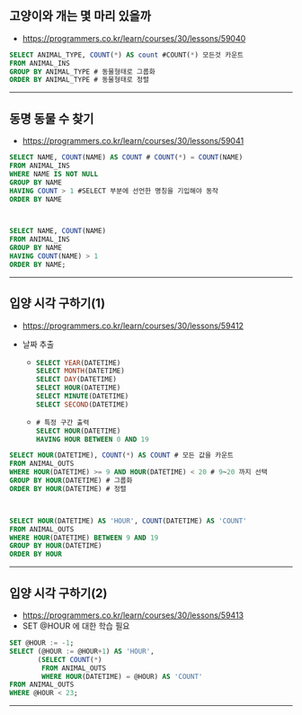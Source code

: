 ## 고양이와 개는 몇 마리 있을까

- https://programmers.co.kr/learn/courses/30/lessons/59040

~~~sql
SELECT ANIMAL_TYPE, COUNT(*) AS count #COUNT(*) 모든것 카운트
FROM ANIMAL_INS
GROUP BY ANIMAL_TYPE # 동물형태로 그룹화
ORDER BY ANIMAL_TYPE # 동물형태로 정렬
~~~

---

## 동명 동물 수 찾기

- https://programmers.co.kr/learn/courses/30/lessons/59041

~~~sql
SELECT NAME, COUNT(NAME) AS COUNT # COUNT(*) = COUNT(NAME)
FROM ANIMAL_INS
WHERE NAME IS NOT NULL
GROUP BY NAME
HAVING COUNT > 1 #SELECT 부분에 선언한 명칭을 기입해야 동작
ORDER BY NAME



SELECT NAME, COUNT(NAME)
FROM ANIMAL_INS 
GROUP BY NAME
HAVING COUNT(NAME) > 1
ORDER BY NAME;

~~~

---

## 입양 시각 구하기(1)

- https://programmers.co.kr/learn/courses/30/lessons/59412

- 날짜 추출

  - ```SQL
    SELECT YEAR(DATETIME)
    SELECT MONTH(DATETIME)
    SELECT DAY(DATETIME)
    SELECT HOUR(DATETIME)
    SELECT MINUTE(DATETIME)
    SELECT SECOND(DATETIME)
    ```

  - ```sql
    # 특정 구간 출력
    SELECT HOUR(DATETIME)
    HAVING HOUR BETWEEN 0 AND 19
    ```

~~~sql
SELECT HOUR(DATETIME), COUNT(*) AS COUNT # 모든 값을 카운트
FROM ANIMAL_OUTS
WHERE HOUR(DATETIME) >= 9 AND HOUR(DATETIME) < 20 # 9~20 까지 선택
GROUP BY HOUR(DATETIME) # 그룹화
ORDER BY HOUR(DATETIME) # 정렬



SELECT HOUR(DATETIME) AS 'HOUR', COUNT(DATETIME) AS 'COUNT'
FROM ANIMAL_OUTS
WHERE HOUR(DATETIME) BETWEEN 9 AND 19
GROUP BY HOUR(DATETIME)
ORDER BY HOUR
~~~

---

## 입양 시각 구하기(2)

- https://programmers.co.kr/learn/courses/30/lessons/59413
- SET @HOUR 에 대한 학습 필요

~~~sql
SET @HOUR := -1;
SELECT (@HOUR := @HOUR+1) AS 'HOUR',
       (SELECT COUNT(*) 
        FROM ANIMAL_OUTS 
        WHERE HOUR(DATETIME) = @HOUR) AS 'COUNT'
FROM ANIMAL_OUTS
WHERE @HOUR < 23;
~~~

---

